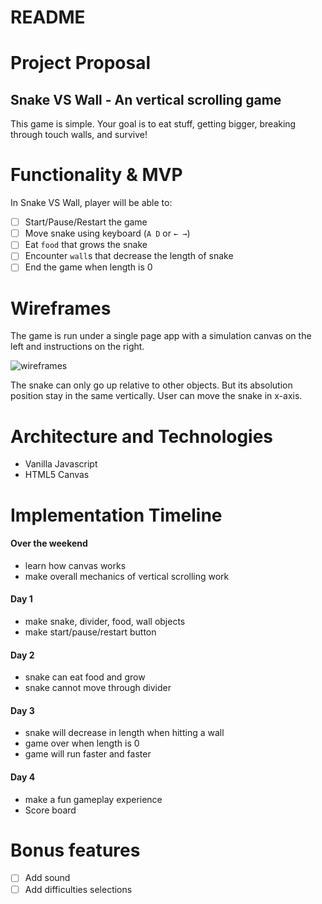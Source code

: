 # README

<!-- This README would normally document whatever steps are necessary to get the
application up and running.

Things you may want to cover:

* Ruby version

* System dependencies

* Configuration

* Database creation

* Database initialization

* How to run the test suite

* Services (job queues, cache servers, search engines, etc.)

* Deployment instructions

* ... -->

# Project Proposal

## Snake VS Wall - An vertical scrolling game

This game is simple. Your goal is to eat stuff, getting bigger, breaking through touch walls, and survive!

# Functionality & MVP

In Snake VS Wall, player will be able to:

- [ ] Start/Pause/Restart the game
- [ ] Move snake using keyboard (`A D` or `← →`)
- [ ] Eat `food` that grows the snake
- [ ] Encounter `wall`s that decrease the length of snake
- [ ] End the game when length is 0

# Wireframes

The game is run under a single page app with a simulation canvas on the left and instructions on the right.

![wireframes](https://i.imgur.com/ZUMHVsA.png)

The snake can only go up relative to other objects. But its absolution position stay in the same vertically. User can move the snake in x-axis.

# Architecture and Technologies

+ Vanilla Javascript
+ HTML5 Canvas


# Implementation Timeline

#### Over the weekend

+ learn how canvas works
+ make overall mechanics of vertical scrolling work

#### Day 1

+ make snake, divider, food, wall objects
+ make start/pause/restart button

#### Day 2

+ snake can eat food and grow
+ snake cannot move through divider

#### Day 3

+ snake will decrease in length when hitting a wall
+ game over when length is 0
+ game will run faster and faster

#### Day 4

+ make a fun gameplay experience
+ Score board

<!-- pick color here -->
<!-- http://paletton.com/ -->

# Bonus features

- [ ] Add sound
- [ ] Add difficulties selections
